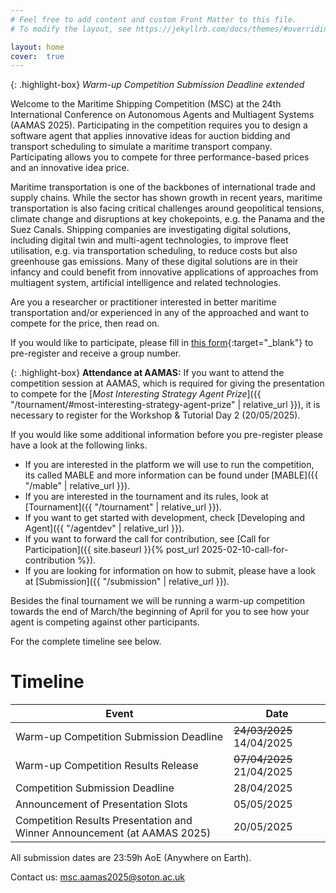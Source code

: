 ```yaml
---
# Feel free to add content and custom Front Matter to this file.
# To modify the layout, see https://jekyllrb.com/docs/themes/#overriding-theme-defaults

layout: home
cover:  true
---
```


<style>
  .highlight-box {
      background: #fffbcc;
      border-left: 4px solid #ffcc00;
      padding: 8px;
      margin: 10px 0;
  }
</style>

{: .highlight-box}
*Warm-up Competition Submission Deadline extended*

Welcome to the Maritime Shipping Competition (MSC) at the 24th International Conference on Autonomous Agents and Multiagent Systems (AAMAS 2025).
Participating in the competition requires you to design a software agent that applies innovative ideas for auction bidding and transport scheduling to simulate a maritime transport company.
Participating allows you to compete for three performance-based prices and an innovative idea price.

Maritime transportation is one of the backbones of international trade and supply chains.
While the sector has shown growth in recent years, maritime transportation is also facing critical challenges around geopolitical tensions, climate change and disruptions at key chokepoints, e.g. the Panama and the Suez Canals.
Shipping companies are investigating digital solutions, including digital twin and multi-agent technologies, to improve fleet utilisation, e.g. via transportation scheduling, to reduce costs but also greenhouse gas emissions.
Many of these digital solutions are in their infancy and could benefit from innovative applications of approaches from multiagent system, artificial intelligence and related technologies.

Are you a researcher or practitioner interested in better maritime transportation and/or experienced in any of the approached and want to compete for the price, then read on.

If you would like to participate, please fill in [this form](https://forms.office.com/e/FwzZczMtM1){:target="_blank"} to pre-register and receive a group number.

{: .highlight-box}
**Attendance at AAMAS:** If you want to attend the competition session at AAMAS, which is required for giving the presentation to compete for the [*Most Interesting Strategy Agent Prize*]({{ "/tournament/#most-interesting-strategy-agent-prize" | relative_url }}), it is necessary to register for the Workshop & Tutorial Day 2 (20/05/2025).

If you would like some additional information before you pre-register please have a look at the following links.
- If you are interested in the platform we will use to run the competition, its called MABLE and more information can be found under [MABLE]({{ "/mable" | relative_url }}).
- If you are interested in the tournament and its rules, look at [Tournament]({{ "/tournament" | relative_url }}).
- If you want to get started with development, check [Developing and Agent]({{ "/agentdev" | relative_url }}).
- If you want to forward the call for contribution, see [Call for Participation]({{ site.baseurl }}{% post_url 2025-02-10-call-for-contribution %}).
- If you are looking for information on how to submit, please have a look at [Submission]({{ "/submission" | relative_url }}).

Besides the final tournament we will be running a warm-up competition towards the end of March/the beginning of April for you to see how your agent is competing against other participants.

For the complete timeline see below.

# Timeline

| Event										 | Date		 |
| ------------------------------------------------------------------------------ | ------------- |
| Warm-up Competition Submission Deadline					 | ~~24/03/2025~~ 14/04/2025	 |
| Warm-up Competition Results Release						 | ~~07/04/2025~~ 21/04/2025	 |
| Competition Submission Deadline						 | 28/04/2025	 |
| Announcement of Presentation Slots						 | 05/05/2025	 |
| Competition Results Presentation and Winner Announcement (at AAMAS 2025)	 | 20/05/2025	 |

All submission dates are 23:59h AoE (Anywhere on Earth).

Contact us: [msc.aamas2025@soton.ac.uk](mailto:msc.aamas2025@soton.ac.uk)
